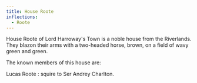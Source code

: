 ```yaml
---
title: House Roote
inflections:
  - Roote
---
```


House Roote of Lord Harroway's Town is a noble house from the Riverlands. They blazon their arms with a two-headed horse, brown, on a field of wavy green and green.

The known members of this house are:

Lucas Roote : squire to Ser Andrey Charlton.


